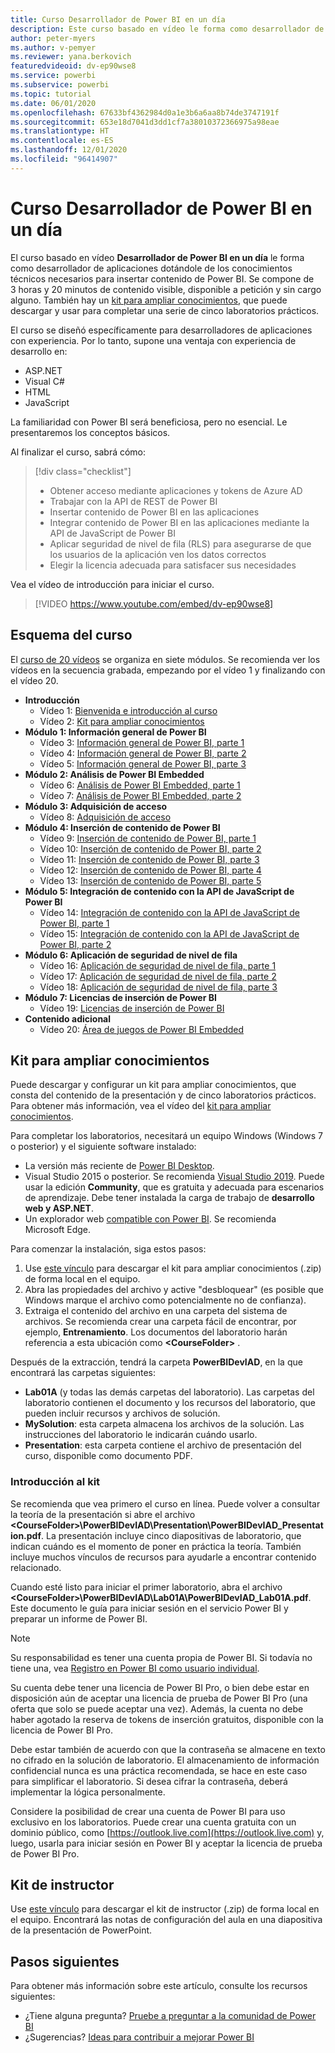 ```yaml
---
title: Curso Desarrollador de Power BI en un día
description: Este curso basado en vídeo le forma como desarrollador de aplicaciones dotándole de los conocimientos técnicos necesarios para insertar contenido de Power BI.
author: peter-myers
ms.author: v-pemyer
ms.reviewer: yana.berkovich
featuredvideoid: dv-ep90wse8
ms.service: powerbi
ms.subservice: powerbi
ms.topic: tutorial
ms.date: 06/01/2020
ms.openlocfilehash: 67633bf4362984d0a1e3b6a6aa8b74de3747191f
ms.sourcegitcommit: 653e18d7041d3dd1cf7a38010372366975a98eae
ms.translationtype: HT
ms.contentlocale: es-ES
ms.lasthandoff: 12/01/2020
ms.locfileid: "96414907"
---
```

# <a name="power-bi-developer-in-a-day-course"></a>Curso Desarrollador de Power BI en un día

El curso basado en vídeo **Desarrollador de Power BI en un día** le forma como desarrollador de aplicaciones dotándole de los conocimientos técnicos necesarios para insertar contenido de Power BI. Se compone de 3 horas y 20 minutos de contenido visible, disponible a petición y sin cargo alguno. También hay un [kit para ampliar conocimientos](#self-study-kit), que puede descargar y usar para completar una serie de cinco laboratorios prácticos.

El curso se diseñó específicamente para desarrolladores de aplicaciones con experiencia. Por lo tanto, supone una ventaja con experiencia de desarrollo en:

- ASP.NET
- Visual C#
- HTML
- JavaScript

La familiaridad con Power BI será beneficiosa, pero no esencial. Le presentaremos los conceptos básicos.

Al finalizar el curso, sabrá cómo:

> [!div class="checklist"]
> - Obtener acceso mediante aplicaciones y tokens de Azure AD
> - Trabajar con la API de REST de Power BI
> - Insertar contenido de Power BI en las aplicaciones
> - Integrar contenido de Power BI en las aplicaciones mediante la API de JavaScript de Power BI
> - Aplicar seguridad de nivel de fila (RLS) para asegurarse de que los usuarios de la aplicación ven los datos correctos
> - Elegir la licencia adecuada para satisfacer sus necesidades

Vea el vídeo de introducción para iniciar el curso.

> [!VIDEO https://www.youtube.com/embed/dv-ep90wse8]

## <a name="course-outline"></a>Esquema del curso

El [curso de 20 vídeos](https://www.youtube.com/playlist?list=PL1N57mwBHtN1AGWHnJMhtvJCIG_IlC07D) se organiza en siete módulos. Se recomienda ver los vídeos en la secuencia grabada, empezando por el vídeo 1 y finalizando con el vídeo 20.

- **Introducción**
  - Vídeo 1: [Bienvenida e introducción al curso](https://www.youtube.com/watch?v=dv-ep90wse8&list=PL1N57mwBHtN1AGWHnJMhtvJCIG_IlC07D)
  - Vídeo 2: [Kit para ampliar conocimientos](https://www.youtube.com/watch?v=X0P9Mdqx7sY&list=PL1N57mwBHtN1AGWHnJMhtvJCIG_IlC07D)
- **Módulo 1: Información general de Power BI**
  - Vídeo 3: [Información general de Power BI, parte 1](https://www.youtube.com/watch?v=LD3RlDdRi-0&list=PL1N57mwBHtN1AGWHnJMhtvJCIG_IlC07D)
  - Vídeo 4: [Información general de Power BI, parte 2](https://www.youtube.com/watch?v=jmHXlHI5hn0&list=PL1N57mwBHtN1AGWHnJMhtvJCIG_IlC07D)
  - Vídeo 5: [Información general de Power BI, parte 3](https://www.youtube.com/watch?v=uujSR_7cfL4&list=PL1N57mwBHtN1AGWHnJMhtvJCIG_IlC07D)
- **Módulo 2: Análisis de Power BI Embedded**
  - Vídeo 6: [Análisis de Power BI Embedded, parte 1](https://www.youtube.com/watch?v=2QBnfUwnuMk&list=PL1N57mwBHtN1AGWHnJMhtvJCIG_IlC07D)
  - Vídeo 7: [Análisis de Power BI Embedded, parte 2](https://www.youtube.com/watch?v=7Jda5x7Qe7Q&list=PL1N57mwBHtN1AGWHnJMhtvJCIG_IlC07D)
- **Módulo 3: Adquisición de acceso**
  - Vídeo 8: [Adquisición de acceso](https://www.youtube.com/watch?v=3dYCMTsDT3c&list=PL1N57mwBHtN1AGWHnJMhtvJCIG_IlC07D)
- **Módulo 4: Inserción de contenido de Power BI**
  - Vídeo 9: [Inserción de contenido de Power BI, parte 1](https://www.youtube.com/watch?v=caKS8PQJnyo&list=PL1N57mwBHtN1AGWHnJMhtvJCIG_IlC07D)
  - Vídeo 10: [Inserción de contenido de Power BI, parte 2](https://www.youtube.com/watch?v=XbYt8ZX3q9k&list=PL1N57mwBHtN1AGWHnJMhtvJCIG_IlC07D)
  - Vídeo 11: [Inserción de contenido de Power BI, parte 3](https://www.youtube.com/watch?v=mXmFrHuYVh8&list=PL1N57mwBHtN1AGWHnJMhtvJCIG_IlC07D)
  - Vídeo 12: [Inserción de contenido de Power BI, parte 4](https://www.youtube.com/watch?v=9YNm90K8FhA&list=PL1N57mwBHtN1AGWHnJMhtvJCIG_IlC07D)
  - Vídeo 13: [Inserción de contenido de Power BI, parte 5](https://www.youtube.com/watch?v=hnZ7IWHrMFU&list=PL1N57mwBHtN1AGWHnJMhtvJCIG_IlC07D)
- **Módulo 5: Integración de contenido con la API de JavaScript de Power BI**
  - Vídeo 14: [Integración de contenido con la API de JavaScript de Power BI, parte 1](https://www.youtube.com/watch?v=wmeEEHQmQqw&list=PL1N57mwBHtN1AGWHnJMhtvJCIG_IlC07D)
  - Vídeo 15: [Integración de contenido con la API de JavaScript de Power BI, parte 2](https://www.youtube.com/watch?v=TSEjZl0dGfM&list=PL1N57mwBHtN1AGWHnJMhtvJCIG_IlC07D)
- **Módulo 6: Aplicación de seguridad de nivel de fila**
  - Vídeo 16: [Aplicación de seguridad de nivel de fila, parte 1](https://www.youtube.com/watch?v=8O4hzGI8FFg&list=PL1N57mwBHtN1AGWHnJMhtvJCIG_IlC07D)
  - Vídeo 17: [Aplicación de seguridad de nivel de fila, parte 2](https://www.youtube.com/watch?v=8mxg8LtLx4I&list=PL1N57mwBHtN1AGWHnJMhtvJCIG_IlC07D)
  - Vídeo 18: [Aplicación de seguridad de nivel de fila, parte 3](https://www.youtube.com/watch?v=OdgtbIIM9pk&list=PL1N57mwBHtN1AGWHnJMhtvJCIG_IlC07D)
- **Módulo 7: Licencias de inserción de Power BI**
  - Vídeo 19: [Licencias de inserción de Power BI](https://www.youtube.com/watch?v=ipmip6ARnks&list=PL1N57mwBHtN1AGWHnJMhtvJCIG_IlC07D)
- **Contenido adicional**
  - Vídeo 20: [Área de juegos de Power BI Embedded](https://www.youtube.com/watch?v=U3qeQRwWhRc&list=PL1N57mwBHtN1AGWHnJMhtvJCIG_IlC07D)

## <a name="self-study-kit"></a>Kit para ampliar conocimientos

Puede descargar y configurar un kit para ampliar conocimientos, que consta del contenido de la presentación y de cinco laboratorios prácticos. Para obtener más información, vea el vídeo del [kit para ampliar conocimientos](https://www.youtube.com/watch?v=X0P9Mdqx7sY).

Para completar los laboratorios, necesitará un equipo Windows (Windows 7 o posterior) y el siguiente software instalado:

- La versión más reciente de [Power BI Desktop](../fundamentals/desktop-get-the-desktop.md).
- Visual Studio 2015 o posterior. Se recomienda [Visual Studio 2019](https://visualstudio.microsoft.com/downloads/). Puede usar la edición **Community**, que es gratuita y adecuada para escenarios de aprendizaje. Debe tener instalada la carga de trabajo de **desarrollo web y ASP.NET**.
- Un explorador web [compatible con Power BI](../fundamentals/power-bi-browsers.md). Se recomienda Microsoft Edge.

Para comenzar la instalación, siga estos pasos:

1. Use [este vínculo](https://aka.ms/deviad-student) para descargar el kit para ampliar conocimientos (.zip) de forma local en el equipo.
1. Abra las propiedades del archivo y active "desbloquear" (es posible que Windows marque el archivo como potencialmente no de confianza).
1. Extraiga el contenido del archivo en una carpeta del sistema de archivos. Se recomienda crear una carpeta fácil de encontrar, por ejemplo, **Entrenamiento**. Los documentos del laboratorio harán referencia a esta ubicación como **&lt;CourseFolder&gt;** .

Después de la extracción, tendrá la carpeta **PowerBIDevIAD**, en la que encontrará las carpetas siguientes:

- **Lab01A** (y todas las demás carpetas del laboratorio). Las carpetas del laboratorio contienen el documento y los recursos del laboratorio, que pueden incluir recursos y archivos de solución.
- **MySolution**: esta carpeta almacena los archivos de la solución. Las instrucciones del laboratorio le indicarán cuándo usarlo.
- **Presentation**: esta carpeta contiene el archivo de presentación del curso, disponible como documento PDF.

### <a name="get-started-with-the-kit"></a>Introducción al kit

Se recomienda que vea primero el curso en línea. Puede volver a consultar la teoría de la presentación si abre el archivo **&lt;CourseFolder&gt;\PowerBIDevIAD\Presentation\PowerBIDevIAD_Presentation.pdf**. La presentación incluye cinco diapositivas de laboratorio, que indican cuándo es el momento de poner en práctica la teoría. También incluye muchos vínculos de recursos para ayudarle a encontrar contenido relacionado.

Cuando esté listo para iniciar el primer laboratorio, abra el archivo **&lt;CourseFolder&gt;\PowerBIDevIAD\Lab01A\PowerBIDevIAD_Lab01A.pdf**. Este documento le guía para iniciar sesión en el servicio Power BI y preparar un informe de Power BI.

> [!NOTE]
> Su responsabilidad es tener una cuenta propia de Power BI. Si todavía no tiene una, vea [Registro en Power BI como usuario individual](../fundamentals/service-self-service-signup-for-power-bi.md).
>
> Su cuenta debe tener una licencia de Power BI Pro, o bien debe estar en disposición aún de aceptar una licencia de prueba de Power BI Pro (una oferta que solo se puede aceptar una vez). Además, la cuenta no debe haber agotado la reserva de tokens de inserción gratuitos, disponible con la licencia de Power BI Pro.
>
> Debe estar también de acuerdo con que la contraseña se almacene en texto no cifrado en la solución de laboratorio. El almacenamiento de información confidencial nunca es una práctica recomendada, se hace en este caso para simplificar el laboratorio. Si desea cifrar la contraseña, deberá implementar la lógica personalmente.
>
> Considere la posibilidad de crear una cuenta de Power BI para uso exclusivo en los laboratorios. Puede crear una cuenta gratuita con un dominio público, como [https://outlook.live.com](https://outlook.live.com) y, luego, usarla para iniciar sesión en Power BI y aceptar la licencia de prueba de Power BI Pro.

## <a name="instructor-kit"></a>Kit de instructor

Use [este vínculo](https://aka.ms/deviad-instructor) para descargar el kit de instructor (.zip) de forma local en el equipo. Encontrará las notas de configuración del aula en una diapositiva de la presentación de PowerPoint.

## <a name="next-steps"></a>Pasos siguientes

Para obtener más información sobre este artículo, consulte los recursos siguientes:

- ¿Tiene alguna pregunta? [Pruebe a preguntar a la comunidad de Power BI](https://community.powerbi.com/)
- ¿Sugerencias? [Ideas para contribuir a mejorar Power BI](https://ideas.powerbi.com/)